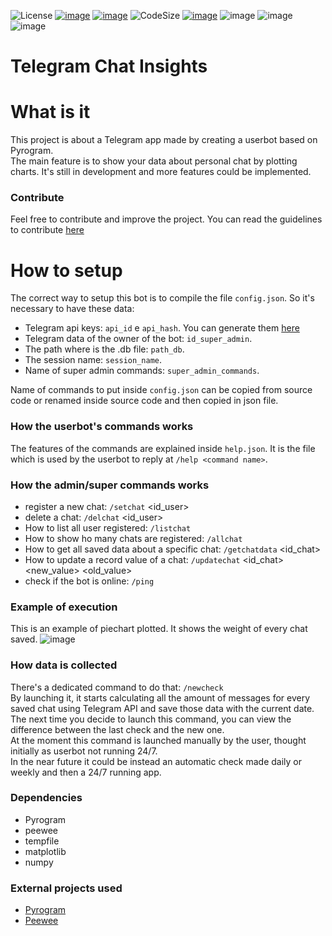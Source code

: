 ![License](https://img.shields.io/github/license/MasterCruelty/telegramchatinsights)
[![image](https://img.shields.io/github/stars/MasterCruelty/telegramchatinsights)](https://github.com/MasterCruelty/telegramchatinsights/stargazers)
[![image](https://img.shields.io/github/forks/MasterCruelty/telegramchatinsights)](https://github.com/MasterCruelty/telegramchatinsights/network/members)
![CodeSize](https://img.shields.io/github/languages/code-size/MasterCruelty/telegramchatinsights)
[![image](https://img.shields.io/github/issues/MasterCruelty/telegramchatinsights)](https://github.com/MasterCruelty/telegramchatinsights/issues)
![image](https://img.shields.io/github/languages/top/MasterCruelty/telegramchatinsights)
![image](https://img.shields.io/github/commit-activity/w/MasterCruelty/telegramchatinsights)
![image](https://img.shields.io/github/contributors/MasterCruelty/telegramchatinsights)

# Telegram Chat Insights

# What is it
This project is about a Telegram app made by creating a userbot based on Pyrogram.<br>
The main feature is to show your data about personal chat by plotting charts. It's still in development and more features could be implemented.

### Contribute
Feel free to contribute and improve the project. You can read the guidelines to contribute [here](https://github.com/MasterCruelty/TelegramChatInsights/blob/main/CONTRIBUTING.md)

# How to setup

The correct way to setup this bot is to compile the file  ```config.json```. So it's necessary to have these data:

* Telegram api keys: ```api_id``` e ```api_hash```. You can generate them [here](https://my.telegram.org/apps)
* Telegram data of the owner of the bot: ```id_super_admin```.
* The path where is the .db file: ```path_db```.
* The session name: ```session_name```.
* Name of super admin commands: ```super_admin_commands```.

Name of commands to put inside ```config.json``` can be copied from source code or renamed inside source code and then copied in json file.	

### How the userbot's commands works

The features of the commands are explained inside ```help.json```. It is the file which is used by the userbot to reply at ```/help <command name>```.

### How the admin/super commands works

* register a new chat: ```/setchat``` <id_user>
* delete a chat: ```/delchat``` <id_user>
* How to list all user registered: ```/listchat``` 
* How to show ho many chats are registered: ```/allchat```
* How to get all saved data about a specific chat: ```/getchatdata``` <id_chat> 
* How to update a record value of a chat: ```/updatechat``` <id_chat> <new_value> <old_value>
* check if the bot is online: ```/ping```

### Example of execution
This is an example of piechart plotted. It shows the weight of every chat saved.
![image](https://github.com/MasterCruelty/TelegramChatInsights/assets/72561502/1b833ebb-6a47-4a92-8d25-bb994475348c)

### How data is collected
There's a dedicated command to do that: ```/newcheck``` <br>
By launching it, it starts calculating all the amount of messages for every saved chat using Telegram API and save those data with the current date.<br>
The next time you decide to launch this command, you can view the difference between the last check and the new one.<br>
At the moment this command is launched manually by the user, thought initially as userbot not running 24/7.<br>
In the near future it could be instead an automatic check made daily or weekly and then a 24/7 running app.


### Dependencies

* Pyrogram
* peewee
* tempfile
* matplotlib
* numpy

### External projects used

* [Pyrogram](https://github.com/pyrogram/pyrogram)
* [Peewee](https://github.com/coleifer/peewee)

